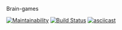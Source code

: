 Brain-games

[![Maintainability](https://api.codeclimate.com/v1/badges/71f8e550658aa9c68326/maintainability)](https://codeclimate.com/github/KostiukYevhen/frontend-project-lvl1/maintainability)
[![Build Status](https://travis-ci.com/KostiukYevhen/frontend-project-lvl1.svg?branch=master)](https://travis-ci.com/KostiukYevhen/frontend-project-lvl1)
[![asciicast](https://asciinema.org/a/257988.svg)](https://asciinema.org/a/257988)